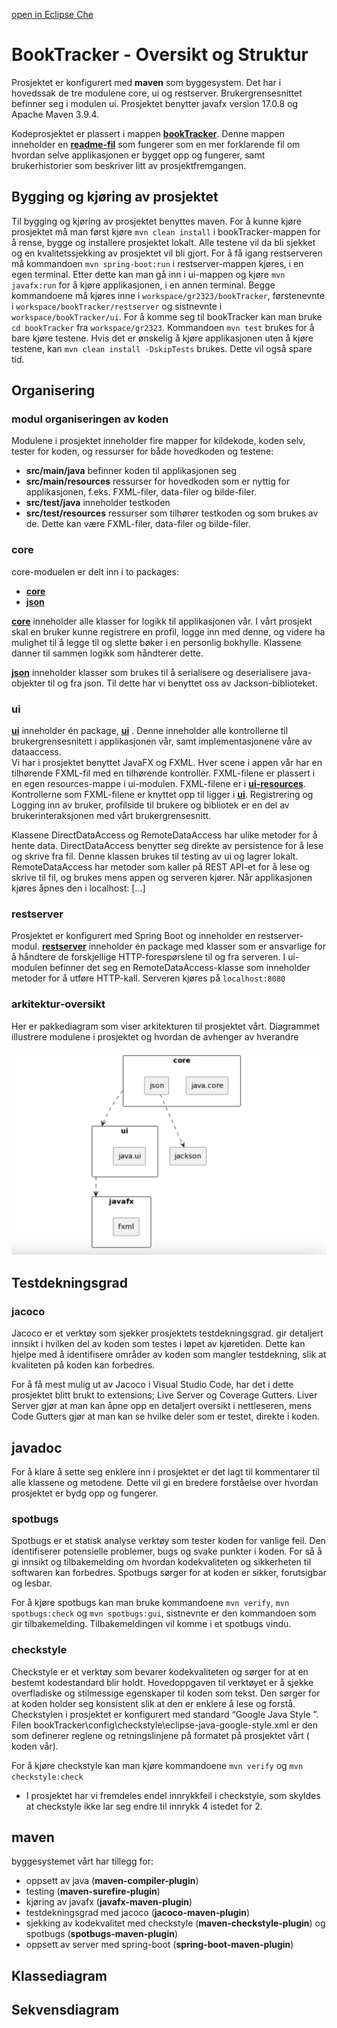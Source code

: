 [open in Eclipse Che](https://che.stud.ntnu.no/#https://gitlab.stud.idi.ntnu.no/it1901/groups-2023/gr2323/gr2323?new)

# BookTracker - Oversikt og Struktur
Prosjektet er konfigurert med **maven** som byggesystem. Det har i hovedssak de tre modulene core, ui og restserver. Brukergrensesnittet befinner seg i modulen ui. Prosjektet benytter javafx version 17.0.8 og Apache Maven 3.9.4.

Kodeprosjektet er plassert i mappen **[bookTracker](bookTracker)**. Denne mappen inneholder en **[readme-fil](bookTracker/README.md)** som fungerer som en mer forklarende fil om hvordan selve applikasjonen er bygget opp og fungerer, samt brukerhistorier som beskriver litt av prosjektfremgangen. 

## Bygging og kjøring av prosjektet 
Til bygging og kjøring av prosjektet benyttes maven. For å kunne kjøre prosjektet må man først kjøre `mvn clean install` i bookTracker-mappen for å rense, bygge og installere prosjektet lokalt. Alle testene vil da bli sjekket og en kvalitetssjekking av prosjektet vil bli gjort. For å få igang restserveren må kommandoen `mvn spring-boot:run` i restserver-mappen kjøres, i en egen terminal. Etter dette kan man gå inn i ui-mappen og kjøre `mvn javafx:run` for å kjøre applikasjonen, i en annen terminal. Begge kommandoene må kjøres inne i `workspace/gr2323/bookTracker`, førstenevnte i `workspace/bookTracker/restserver` og sistnevnte i `workspace/bookTracker/ui`. For å komme seg til bookTracker kan man bruke `cd bookTracker` fra `workspace/gr2323`. Kommandoen `mvn test` brukes for å bare kjøre testene. Hvis det er ønskelig å kjøre applikasjonen uten å kjøre testene, kan `mvn clean install -DskipTests` brukes. Dette vil også spare tid.<br />

## Organisering 

### modul organiseringen av koden

Modulene i prosjektet inneholder fire mapper for kildekode, koden selv, tester for koden, og ressurser for både hovedkoden og testene:

- **src/main/java** befinner koden til applikasjonen seg
- **src/main/resources** ressurser for hovedkoden som er nyttig for applikasjonen, f.eks. FXML-filer, data-filer og bilde-filer.
- **src/test/java** inneholder testkoden
- **src/test/resources** ressurser som tilhører testkoden og som brukes av de. Dette kan være FXML-filer, data-filer og bilde-filer.

### core 
core-moduelen er delt inn i to packages:
- **[core](bookTracker/core/src/main/java/core/)** 
- **[json](bookTracker/core/src/main/java/json/)** 

**[core](bookTracker/core)** inneholder alle klasser for logikk til applikasjonen vår. I vårt prosjekt skal en bruker kunne registrere en profil, logge inn med denne, og videre ha mulighet til å legge til og slette bøker i en personlig bokhylle. Klassene danner til sammen logikk som håndterer dette.

**[json](bookTracker/json)** inneholder klasser som brukes til å serialisere og deserialisere java-objekter til og fra json. Til dette har vi benyttet oss av Jackson-biblioteket.

### ui
**[ui](notion://www.notion.so/bookTracker/ui)** inneholder én package, **[ui](notion://www.notion.so/bookTracker/ui/src/main/java/ui)** . Denne inneholder alle kontrollerne til brukergrensesnitett i applikasjonen vår, samt implementasjonene våre av dataaccess. <br />
Vi har i prosjektet benyttet JavaFX og FXML. Hver scene i appen vår har en tilhørende FXML-fil med en tilhørende kontroller. FXML-filene er plassert i en egen resources-mappe i ui-modulen. FXML-filene er i  **[ui-resources](notion://www.notion.so/bookTracker/ui/src/main/resources/ui)**. Kontrollerne som FXML-filene er knyttet opp til ligger i **[ui](notion://www.notion.so/bookTracker/ui/src/main/java/ui)**. Registrering og Logging inn av bruker, profilside til brukere og bibliotek er en del av brukerinteraksjonen med vårt brukergrensesnitt. <br />

Klassene DirectDataAccess og RemoteDataAccess har ulike metoder for å hente data. DirectDataAccess benytter seg direkte av  persistence for å lese og skrive fra fil. Denne klassen brukes til testing av ui og lagrer lokalt.
RemoteDataAccess har metoder som kaller på REST API-et for å lese og skrive til fil, og brukes mens appen og serveren kjører.
Når applikasjonen kjøres åpnes den i localhost: [...]

### restserver
Prosjektet er konfigurert med Spring Boot og inneholder en restserver-modul. **[restserver](bookTracker/restserver)**  inneholder én package med klasser som er ansvarlige for å håndtere de forskjellige HTTP-forespørslene til og fra serveren. I ui-modulen befinner det seg en RemoteDataAccess-klasse som inneholder metoder for å utføre HTTP-kall. Serveren kjøres på `localhost:8080`

### arkitektur-oversikt
Her er pakkediagram som viser arkitekturen til prosjektet vårt. Diagrammet illustrere modulene i prosjektet og hvordan de avhenger av hverandre 

![Componentdiagram](bookTracker/images/componentdiagram.png)


## Testdekningsgrad 
### jacoco
Jacoco er et verktøy som sjekker prosjektets testdekningsgrad.  gir detaljert innsikt i hvilken del av koden som testes i løpet av kjøretiden. Dette kan hjelpe med å identifisere områder av koden som mangler testdekning, slik at kvaliteten på koden kan forbedres. 

For å få mest mulig ut av Jacoco i Visual Studio Code, har det i dette prosjektet blitt brukt to extensions; Live Server og Coverage Gutters. Liver Server gjør at man kan åpne opp en detaljert oversikt i nettleseren, mens Code Gutters gjør at man kan se hvilke deler som er testet, direkte i koden. 

## javadoc
For å klare å sette seg enklere inn i prosjektet er det lagt til kommentarer til alle klassene og metodene. Dette vil gi en bredere forståelse over hvordan prosjektet er bydg opp og fungerer. 

### spotbugs 
Spotbugs er et statisk analyse verktøy som tester koden for vanlige feil. Den identifiserer potensielle problemer, bugs og svake punkter i koden. For så å gi innsikt og tilbakemelding om hvordan kodekvaliteten og sikkerheten til softwaren kan forbedres. Spotbugs sørger for at koden er sikker, forutsigbar og lesbar. 

For å kjøre spotbugs kan man bruke kommandoene `mvn verify`, `mvn spotbugs:check` og `mvn spotbugs:gui`, sistnevnte er den kommandoen som gir  tilbakemelding. Tilbakemeldingen vil komme i et spotbugs vindu.

### checkstyle 
Checkstyle er et verktøy som bevarer kodekvaliteten og sørger for at en bestemt kodestandard blir holdt. Hovedoppgaven til verktøyet er å sjekke overfladiske og stilmessige egenskaper til koden som tekst.  Den sørger for at koden holder seg konsistent slik at den er enklere å lese og forstå. Checkstylen i prosjektet er konfigurert med standard “Google Java Style ”. Filen bookTracker\config\checkstyle\eclipse-java-google-style.xml er den som definerer reglene og retningslinjene på formatet på prosjektet  vårt ( koden vår). 

For å kjøre checkstyle kan man kjøre kommandoene `mvn verify` og  `mvn checkstyle:check`

- I prosjektet har vi fremdeles endel innrykkfeil i checkstyle, som skyldes at checkstyle ikke lar seg endre til innrykk 4 istedet for 2. 


## maven
byggesystemet vårt har tillegg for: 
- oppsett av java (**maven-compiler-plugin**)
- testing (**maven-surefire-plugin**)
- kjøring av javafx (**javafx-maven-plugin**)
- testdekningsgrad med jacoco (**jacoco-maven-plugin**)
- sjekking av kodekvalitet med checkstyle (**maven-checkstyle-plugin**) og spotbugs (**spotbugs-maven-plugin**)
- oppsett av server med spring-boot (**spring-boot-maven-plugin**)

## Klassediagram

## Sekvensdiagram